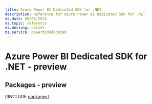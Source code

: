 ```yaml
---
title: Azure Power BI Dedicated SDK for .NET
description: Reference for Azure Power BI Dedicated SDK for .NET
ms.date: 09/02/2024
ms.topic: reference
ms.devlang: dotnet
ms.service: powerbidedicated
---
```

# Azure Power BI Dedicated SDK for .NET - preview
## Packages - preview
[!INCLUDE [packages](power-bi-dedicated-index.md)]